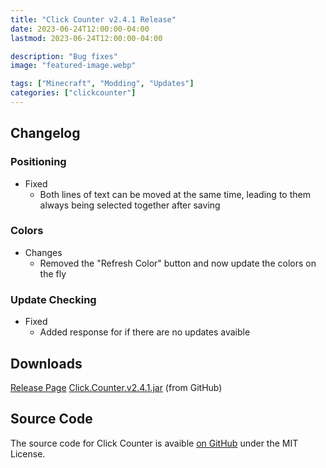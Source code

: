 ```yaml
---
title: "Click Counter v2.4.1 Release"
date: 2023-06-24T12:00:00-04:00
lastmod: 2023-06-24T12:00:00-04:00

description: "Bug fixes"
image: "featured-image.webp"

tags: ["Minecraft", "Modding", "Updates"]
categories: ["clickcounter"]
---
```


## Changelog

### Positioning
  - Fixed
    - Both lines of text can be moved at the same time, leading to them always being selected together after saving

### Colors
  - Changes
    - Removed the "Refresh Color" button and now update the colors on the fly

### Update Checking
  - Fixed
    - Added response for if there are no updates avaible

## Downloads
[Release Page](https://github.com/joshuafhiggins/clickcounter/releases/tag/v2.4.1)
[Click.Counter.v2.4.1.jar](https://github.com/joshuafhiggins/clickcounter/releases/download/v2.4.1/Click.Counter.v2.4.1.jar) (from GitHub)

## Source Code
The source code for Click Counter is avaible [on GitHub](https://github.com/joshuafhiggins/clickcounter/) under the MIT License.